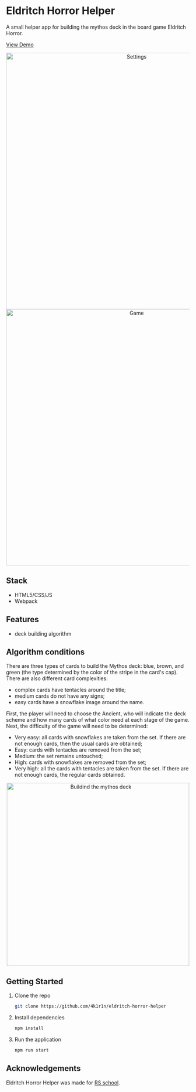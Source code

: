 # Eldritch Horror Helper

A small helper app for building the mythos deck in the board game Eldritch Horror.

[View Demo](https://4k1r1n.github.io/eldritch-horror-helper/)

<p align="center">
  <img src="https://github.com/4k1r1n/eldritch-horror-helper/assets/91277105/49173ff2-9f51-465a-8f9c-bf266ae49a47" alt="Settings" width="700">
  <img src="https://github.com/4k1r1n/eldritch-horror-helper/assets/91277105/1ec27157-7f35-4cf2-a95c-1a292a4b20df" alt="Game" width="700">
</p>

## Stack
- HTML5/CSS/JS
- Webpack

## Features
- deck building algorithm

## Algorithm conditions
There are three types of cards to build the Mythos deck: blue, brown, and green (the type determined by the color of the stripe in the card's cap). There are also different card complexities:
- complex cards have tentacles around the title;
- medium cards do not have any signs;
- easy cards have a snowflake image around the name.  
  
First, the player will need to choose the Ancient, who will indicate the deck scheme and how many cards of what color need at each stage of the game.
Next, the difficulty of the game will need to be determined:
- Very easy: all cards with snowflakes are taken from the set. If there are not enough cards, then the usual cards are obtained;
- Easy: cards with tentacles are removed from the set;
- Medium: the set remains untouched;
- High: cards with snowflakes are removed from the set;
- Very high: all the cards with tentacles are taken from the set. If there are not enough cards, the regular cards obtained.

<p align="center">
  <img src="https://github.com/4k1r1n/eldritch-horror-helper/assets/91277105/2f186a63-c0fe-45b8-a724-6e3c6fb8aae8" alt="Buildind the mythos deck" width="500">
</p>

## Getting Started
1. Clone the repo
   ```sh
   git clone https://github.com/4k1r1n/eldritch-horror-helper
   ```
2. Install dependencies
   ```sh
   npm install
   ```
3. Run the application
   ```sh
   npm run start
   ```

## Acknowledgements
Eldritch Horror Helper was made for [RS school](https://rs.school/).
